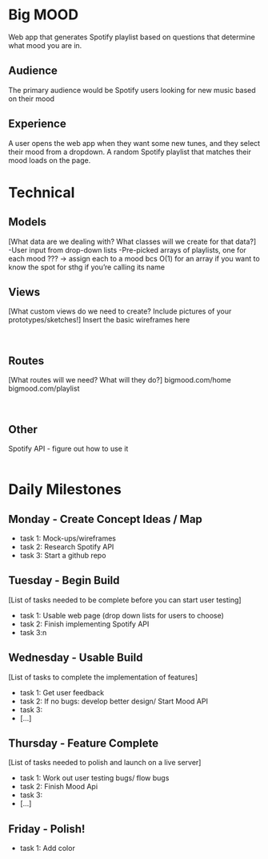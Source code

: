 # Big MOOD
Web app that generates Spotify playlist based on questions that determine what mood you are in.
​
## Audience
The primary audience would be Spotify users looking for new music based on their mood
​
## Experience
A user opens the web app when they want some new tunes, and they select their mood from a dropdown. A random Spotify playlist that matches their mood loads on the page.
​
# Technical
## Models
[What data are we dealing with? What classes will we create for that data?]
-User input from drop-down lists
-Pre-picked arrays of playlists, one for each mood ??? -> assign each to a mood bcs O(1) for an array if you want to know the spot for sthg if you’re calling its name
​
## Views
[What custom views do we need to create? Include pictures of your prototypes/sketches!]
Insert the basic wireframes here


​
## Routes
[What routes will we need? What will they do?]
bigmood.com/home
bigmood.com/playlist

​
## Other
Spotify API - figure out how to use it 	
​
# Daily Milestones
## Monday - Create Concept Ideas / Map
- task 1: Mock-ups/wireframes
- task 2: Research Spotify API
- task 3: Start a github repo
## Tuesday - Begin Build
[List of tasks needed to be complete before you can start user testing]
- task 1: Usable web page (drop down lists for users to choose)
- task 2: Finish implementing Spotify API
- task 3:n
​
## Wednesday - Usable Build
[List of tasks to complete the implementation of features]
- task 1: Get user feedback
- task 2: If no bugs: develop better design/ Start Mood API
- task 3:
- [...]
​
## Thursday - Feature Complete
[List of tasks needed to polish and launch on a live server]
- task 1: Work out user testing bugs/ flow bugs
- task 2: Finish Mood Api
- task 3:
- [...]
## Friday - Polish!
- task 1: Add color
